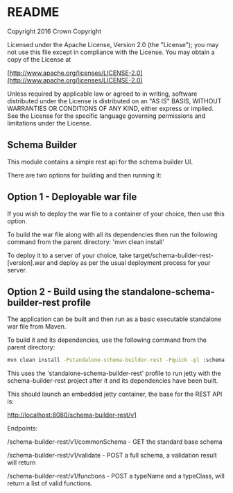 # README

Copyright 2016 Crown Copyright

Licensed under the Apache License, Version 2.0 \(the "License"\); you may not use this file except in compliance with the License. You may obtain a copy of the License at

[http://www.apache.org/licenses/LICENSE-2.0](http://www.apache.org/licenses/LICENSE-2.0)

Unless required by applicable law or agreed to in writing, software distributed under the License is distributed on an "AS IS" BASIS, WITHOUT WARRANTIES OR CONDITIONS OF ANY KIND, either express or implied. See the License for the specific language governing permissions and limitations under the License.

## Schema Builder

This module contains a simple rest api for the schema builder UI.

There are two options for building and then running it:

## Option 1 - Deployable war file

If you wish to deploy the war file to a container of your choice, then use this option.

To build the war file along with all its dependencies then run the following command from the parent directory: 'mvn clean install'

To deploy it to a server of your choice, take target/schema-builder-rest-\[version\].war and deploy as per the usual deployment process for your server.

## Option 2 - Build using the standalone-schema-builder-rest profile

The application can be built and then run as a basic executable standalone war file from Maven.

To build it and its dependencies, use the following command from the parent directory:

```bash
mvn clean install -Pstandalone-schema-builder-rest -Pquick -pl :schema-builder-rest -am
```

This uses the 'standalone-schema-builder-rest' profile to run jetty with the schema-builder-rest project after it and its dependencies have been built.

This should launch an embedded jetty container, the base for the REST API is:

[http://localhost:8080/schema-builder-rest/v1](http://localhost:8080/schema-builder-rest/v1)

Endpoints:

/schema-builder-rest/v1/commonSchema - GET the standard base schema

/schema-builder-rest/v1/validate - POST a full schema, a validation result will return

/schema-builder-rest/v1/functions - POST a typeName and a typeClass, will return a list of valid functions.

